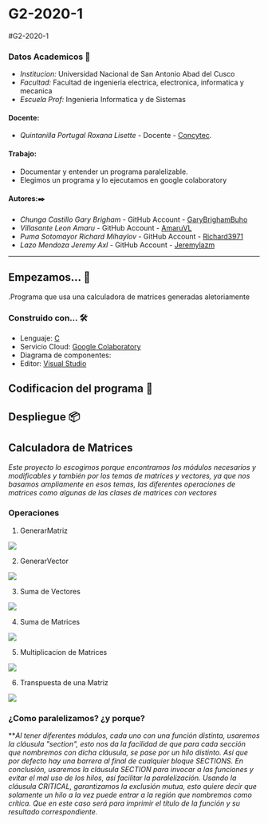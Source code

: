 # G2-2020-1
#G2-2020-1
### Datos Academicos 📖

- *Institucion:* Universidad Nacional de San Antonio Abad del Cusco
- *Facultad:* Facultad de ingenieria electrica, electronica, informatica y mecanica
- *Escuela Prof:* Ingenieria Informatica y de Sistemas

#### Docente:
- *Quintanilla Portugal Roxana Lisette* - Docente - [Concytec](http://directorio.concytec.gob.pe/appDirectorioCTI/VerDatosInvestigador.do?id_investigador=40930).

#### Trabajo:

- Documentar y entender un programa paralelizable.
- Elegimos un programa y lo ejecutamos en google colaboratory

#### Autores:✒️
- *Chunga Castillo Gary Brigham* - GitHub Account - [GaryBrighamBuho](https://github.com/GaryBrighamBuho)
- *Villasante Leon Amaru* - GitHub Account - [AmaruVL](https://github.com/AmaruVL)
- *Puma Sotomayor Richard Mihaylov* - GitHub Account - [Richard3971](https://github.com/Richard3971)
- *Lazo Mendoza Jeremy Axl* - GitHub Account - [Jeremylazm](https://github.com/Jeremylazm)

---
## Empezamos... 🚀

.Programa que usa una calculadora de matrices generadas aletoriamente

### Construido con... 🛠️

- Lenguaje: [C](http://www.mingw.org/)
- Servicio Cloud: [Google Colaboratory](https://colab.research.google.com/notebooks/intro.ipynb)
- Diagrama de componentes:
- Editor: [Visual Studio](https://visualstudio.microsoft.com/es/)

## Codificacion del programa 📄


## Despliegue 📦

## Calculadora de Matrices
*Este proyecto lo escogimos porque encontramos los módulos necesarios y modificables y también por los temas de matrices y vectores, ya que nos basamos ampliamente en esos temas, las diferentes operaciones de matrices como algunas de las clases de matrices con vectores*
### Operaciones
1. GenerarMatriz

![](https://wikimedia.org/api/rest_v1/media/math/render/svg/6222e9f1577287b35d8c10bdb1a8018dcb46a934)

2. GenerarVector

![](https://wikimedia.org/api/rest_v1/media/math/render/svg/1d3e746ed932973918d7db5847ae3ea8c0071396)

3. Suma de Vectores


![](https://wikimedia.org/api/rest_v1/media/math/render/svg/085adea1c46361c73113e7ed098471dfe3ff3e51)

4. Suma de Matrices


![](http://recursostic.educacion.es/descartes/web/materiales_didacticos/matrices/imagenes/matriz4.png)


5. Multiplicacion de Matrices


![](https://www.jc-mouse.net/wp-content/uploads/2018/07/matriz_kotlin.gif)

6. Transpuesta de una Matriz



![](https://cdn-images-1.medium.com/freeze/max/1000/1*4upDn3ViMJXr3dGov8JP1Q.png?q=20)


### ¿Como paralelizamos? ¿y porque?
***Al tener diferentes módulos, cada uno con una función distinta, usaremos la cláusula "section", esto nos da la facilidad de que para cada sección que nombremos con dicha cláusula, se pase por un hilo distinto. Así que por defecto hay una barrera al final de cualquier bloque SECTIONS. En conclusión, usaremos la cláusula SECTION para invocar a las funciones y evitar el mal uso de los hilos, así facilitar la paralelización.
Usando la cláusula CRITICAL, garantizamos la exclusión mutua, esto quiere decir que solamente un hilo a la vez puede entrar a la región que nombremos como crítica. Que en este caso será para imprimir el título de la función y su resultado correspondiente.*
